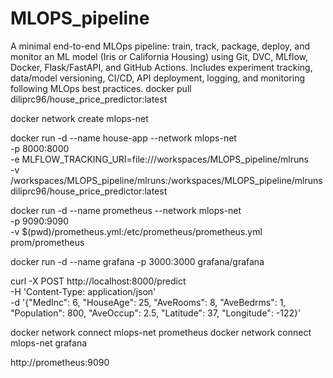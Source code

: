 # MLOPS_pipeline
A minimal end-to-end MLOps pipeline: train, track, package, deploy, and monitor an ML model (Iris or California Housing) using Git, DVC, MLflow, Docker, Flask/FastAPI, and GitHub Actions. Includes experiment tracking, data/model versioning, CI/CD, API deployment, logging, and monitoring following MLOps best practices.
docker pull diliprc96/house_price_predictor:latest

docker network create mlops-net

docker run -d --name house-app --network mlops-net \
  -p 8000:8000 \
  -e MLFLOW_TRACKING_URI=file:///workspaces/MLOPS_pipeline/mlruns \
  -v /workspaces/MLOPS_pipeline/mlruns:/workspaces/MLOPS_pipeline/mlruns \
  diliprc96/house_price_predictor:latest

docker run -d --name prometheus --network mlops-net \
  -p 9090:9090 \
  -v $(pwd)/prometheus.yml:/etc/prometheus/prometheus.yml \
  prom/prometheus

docker run -d --name grafana -p 3000:3000 grafana/grafana

curl -X POST http://localhost:8000/predict \
  -H 'Content-Type: application/json' \
  -d '{"MedInc": 6, "HouseAge": 25, "AveRooms": 8, "AveBedrms": 1, "Population": 800, "AveOccup": 2.5, "Latitude": 37, "Longitude": -122}'

docker network connect mlops-net prometheus
docker network connect mlops-net grafana

http://prometheus:9090